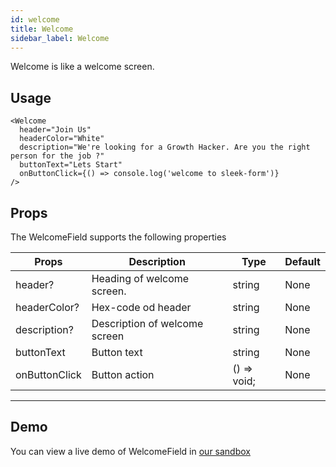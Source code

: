 ```yaml
---
id: welcome
title: Welcome
sidebar_label: Welcome
---
```


Welcome is like a welcome screen.

## Usage

```
<Welcome
  header="Join Us"
  headerColor="White"
  description="We're looking for a Growth Hacker. Are you the right person for the job ?"
  buttonText="Lets Start"
  onButtonClick={() => console.log('welcome to sleek-form')}
/>
```

## Props
The WelcomeField supports the following properties

Props                             | Description                             | Type                              | Default
----------------------------------|-----------------------------------------|-----------------------------------|-----------
header?                           | Heading of welcome screen.              | string                            | None
headerColor?                      | Hex-code od header                      | string                            | None
description?                      | Description of welcome screen           | string                            | None
buttonText                        | Button text                             | string                            | None
onButtonClick                     | Button action                           | () => void;                       | None
----------------------------------------------------------------------------------------------------------------------------

## Demo
You can view a live demo of WelcomeField in [our sandbox](https://github.com/)

